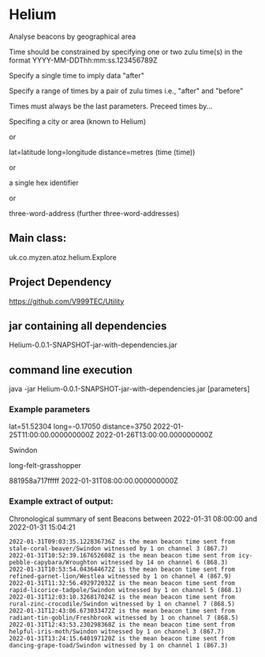 # Helium
Analyse beacons by geographical area

Time should be constrained by specifying one or two zulu time(s) in the format YYYY-MM-DDThh:mm:ss.123456789Z

Specify a single time to imply data "after"

Specify a range of times by a pair of zulu times i.e., "after" and "before"

Times must always be the last parameters. Preceed times by...

Specifing a city or area (known to Helium)

or

lat=latitude long=longitude distance=metres (time (time))

or

a single hex identifier

or

three-word-address (further three-word-addresses)

 
## Main class:
uk.co.myzen.atoz.helium.Explore

## Project Dependency
https://github.com/V999TEC/Utility


## jar containing all dependencies 
Helium-0.0.1-SNAPSHOT-jar-with-dependencies.jar

## command line execution
java -jar Helium-0.0.1-SNAPSHOT-jar-with-dependencies.jar [parameters]



### Example parameters

lat=51.52304 long=-0.17050 distance=3750  2022-01-25T11:00:00.000000000Z 2022-01-26T13:00:00.000000000Z

Swindon

long-felt-grasshopper

881958a717fffff 2022-01-31T08:00:00.000000000Z

### Example extract of output:

Chronological summary of sent Beacons between 2022-01-31 08:00:00 and 2022-01-31 15:04:21

```
2022-01-31T09:03:35.122836736Z is the mean beacon time sent from stale-coral-beaver/Swindon witnessed by 1 on channel 3 (867.7)
2022-01-31T10:52:39.167652608Z is the mean beacon time sent from icy-pebble-capybara/Wroughton witnessed by 14 on channel 6 (868.3)
2022-01-31T10:53:54.043644672Z is the mean beacon time sent from refined-garnet-lion/Westlea witnessed by 1 on channel 4 (867.9)
2022-01-31T11:32:56.492972032Z is the mean beacon time sent from rapid-licorice-tadpole/Swindon witnessed by 1 on channel 5 (868.1)
2022-01-31T12:03:10.326817024Z is the mean beacon time sent from rural-zinc-crocodile/Swindon witnessed by 1 on channel 7 (868.5)
2022-01-31T12:43:06.673033472Z is the mean beacon time sent from radiant-tin-goblin/Freshbrook witnessed by 1 on channel 7 (868.5)
2022-01-31T12:43:53.230298368Z is the mean beacon time sent from helpful-iris-moth/Swindon witnessed by 1 on channel 3 (867.7)
2022-01-31T13:24:15.640197120Z is the mean beacon time sent from dancing-grape-toad/Swindon witnessed by 1 on channel 1 (867.3)
```
